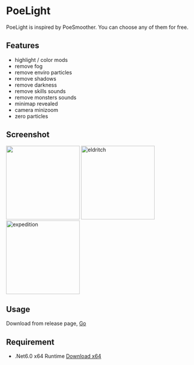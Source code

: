 # PoeLight

PoeLight is inspired by PoeSmoother. You can choose any of them for free.

## Features
- highlight / color mods
- remove fog
- remove enviro particles
- remove shadows
- remove darkness
- remove skills sounds
- remove monsters sounds
- minimap revealed
- camera minizoom
- zero particles

## Screenshot
<img alt="" src="https://github.com/dotsx/PoeLight/assets/89591768/d9ef2508-a367-4a30-9783-fe0671909df2" width="200px" />

<img alt="eldritch" src="https://github.com/dotsx/PoeLight/assets/89591768/813e3558-62ab-421e-afa7-4a0fe49ae118" width="200px" />
<img alt="expedition" src="https://github.com/dotsx/PoeLight/assets/89591768/97d08d75-93e8-4aee-9740-1f2f8d9896fe" width="200px" />

## Usage

Download from release page, [Go](https://github.com/dotsx/PoeLight/releases)


## Requirement

- .Net6.0 x64 Runtime [Download x64](https://dotnet.microsoft.com/en-us/download/dotnet/thank-you/runtime-desktop-6.0.20-windows-x64-installer)
